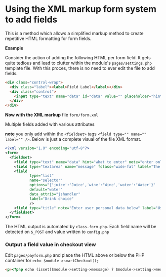 # Using the XML markup form system to add fields
This is a method which allows a simplified markup method to create repetitive HTML formatting for form fields. 

**Example**

Consider the action of adding the following HTML per form field. It gets quite tedious and lead to clutter within the module's `pages/settings.php` template file. With this proces, there is no need to ever edit the file to add fields.

```html
<div class="control-wrap">
  <div class="label"><label>Field Label</label></div>
  <div class="control">
    <input type="text" name="data" id="data" value="" placeholder="hint of what to enter" />
  </div>
</div>
```

**Now with the XML markup** file `form/form.xml`

Multiple fields added with various attributes

**note** you only add within the `<fieldset>` tags `<field type="" name="" label="" />`. Below is just a complete visual of the file XML format.

```xml
<?xml version="1.0" encoding="utf-8"?>
<form>
  <fieldset>
    <field type="text" name="data" hint="what to enter" note="enter only alpha characters" label="Field Label" />
    <field type="textarea" name="message" fclass="wide-fat" label="The Message" />
    <field 
           type="list" 
           name="selector" 
           options="{'juice':'Juice','wine':'Wine','water':'Water'}" 
           default="water" 
           data_attrib="jshandler" 
           label="Drink choice" 
           />
    <field type="title" note="Enter user personal data below" label="User Data Fields" />
  </fieldset>
</form>
```
The HTML output is automated by `class.form.php`. Each field name will be detected on `$_POST` and value written to `config.php`

### Output a field value in checkout view
Edit `pages/payform.php` and place the HTML above or below the PHP container for `echo $module->smartCheckout();` 
```html
<p><?php echo (isset($module->setting->message) ? $module->setting->message:''); ?></p>
```
